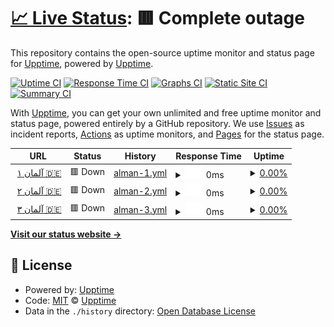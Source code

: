 # [📈 Live Status](https://upptime.github.io/upptime): <!--live status--> **🟥 Complete outage**

This repository contains the open-source uptime monitor and status page for [Upptime](https://upptime.js.org), powered by [Upptime](https://github.com/upptime/upptime).

[![Uptime CI](https://github.com/omid-j-d/uptime/workflows/Uptime%20CI/badge.svg)](https://github.com/omid-j-d/uptime/actions?query=workflow%3A%22Uptime+CI%22)
[![Response Time CI](https://github.com/omid-j-d/uptime/workflows/Response%20Time%20CI/badge.svg)](https://github.com/omid-j-d/uptime/actions?query=workflow%3A%22Response+Time+CI%22)
[![Graphs CI](https://github.com/omid-j-d/uptime/workflows/Graphs%20CI/badge.svg)](https://github.com/omid-j-d/uptime/actions?query=workflow%3A%22Graphs+CI%22)
[![Static Site CI](https://github.com/omid-j-d/uptime/workflows/Static%20Site%20CI/badge.svg)](https://github.com/omid-j-d/uptime/actions?query=workflow%3A%22Static+Site+CI%22)
[![Summary CI](https://github.com/omid-j-d/uptime/workflows/Summary%20CI/badge.svg)](https://github.com/omid-j-d/uptime/actions?query=workflow%3A%22Summary+CI%22)

With [Upptime](https://upptime.js.org), you can get your own unlimited and free uptime monitor and status page, powered entirely by a GitHub repository. We use [Issues](https://github.com/upptime/upptime/issues) as incident reports, [Actions](https://github.com/omid-j-d/uptime/actions) as uptime monitors, and [Pages](https://upptime.github.io/upptime) for the status page.

<!--start: status pages-->
<!-- This summary is generated by Upptime (https://github.com/upptime/upptime) -->
<!-- Do not edit this manually, your changes will be overwritten -->
<!-- prettier-ignore -->
| URL | Status | History | Response Time | Uptime |
| --- | ------ | ------- | ------------- | ------ |
| <img alt="" src="https://icons.duckduckgo.com/ip3/de1x.fastnetworkcdn.xyz.ico" height="13"> [آلمان ۱ 🇩🇪](http://de1x.fastnetworkcdn.xyz:8585) | 🟥 Down | [alman-1.yml](https://github.com/omid-j-d/uptime/commits/HEAD/history/alman-1.yml) | <details><summary><img alt="Response time graph" src="./graphs/alman-1/response-time-week.png" height="20"> 0ms</summary><br><a href="https://fastnetworkcdn.xyz/history/alman-1"><img alt="Response time 486" src="https://img.shields.io/endpoint?url=https%3A%2F%2Fraw.githubusercontent.com%2Fomid-j-d%2Fuptime%2FHEAD%2Fapi%2Falman-1%2Fresponse-time.json"></a><br><a href="https://fastnetworkcdn.xyz/history/alman-1"><img alt="24-hour response time 0" src="https://img.shields.io/endpoint?url=https%3A%2F%2Fraw.githubusercontent.com%2Fomid-j-d%2Fuptime%2FHEAD%2Fapi%2Falman-1%2Fresponse-time-day.json"></a><br><a href="https://fastnetworkcdn.xyz/history/alman-1"><img alt="7-day response time 0" src="https://img.shields.io/endpoint?url=https%3A%2F%2Fraw.githubusercontent.com%2Fomid-j-d%2Fuptime%2FHEAD%2Fapi%2Falman-1%2Fresponse-time-week.json"></a><br><a href="https://fastnetworkcdn.xyz/history/alman-1"><img alt="30-day response time 0" src="https://img.shields.io/endpoint?url=https%3A%2F%2Fraw.githubusercontent.com%2Fomid-j-d%2Fuptime%2FHEAD%2Fapi%2Falman-1%2Fresponse-time-month.json"></a><br><a href="https://fastnetworkcdn.xyz/history/alman-1"><img alt="1-year response time 409" src="https://img.shields.io/endpoint?url=https%3A%2F%2Fraw.githubusercontent.com%2Fomid-j-d%2Fuptime%2FHEAD%2Fapi%2Falman-1%2Fresponse-time-year.json"></a></details> | <details><summary><a href="https://fastnetworkcdn.xyz/history/alman-1">0.00%</a></summary><a href="https://fastnetworkcdn.xyz/history/alman-1"><img alt="All-time uptime 19.99%" src="https://img.shields.io/endpoint?url=https%3A%2F%2Fraw.githubusercontent.com%2Fomid-j-d%2Fuptime%2FHEAD%2Fapi%2Falman-1%2Fuptime.json"></a><br><a href="https://fastnetworkcdn.xyz/history/alman-1"><img alt="24-hour uptime 0.00%" src="https://img.shields.io/endpoint?url=https%3A%2F%2Fraw.githubusercontent.com%2Fomid-j-d%2Fuptime%2FHEAD%2Fapi%2Falman-1%2Fuptime-day.json"></a><br><a href="https://fastnetworkcdn.xyz/history/alman-1"><img alt="7-day uptime 0.00%" src="https://img.shields.io/endpoint?url=https%3A%2F%2Fraw.githubusercontent.com%2Fomid-j-d%2Fuptime%2FHEAD%2Fapi%2Falman-1%2Fuptime-week.json"></a><br><a href="https://fastnetworkcdn.xyz/history/alman-1"><img alt="30-day uptime 0.00%" src="https://img.shields.io/endpoint?url=https%3A%2F%2Fraw.githubusercontent.com%2Fomid-j-d%2Fuptime%2FHEAD%2Fapi%2Falman-1%2Fuptime-month.json"></a><br><a href="https://fastnetworkcdn.xyz/history/alman-1"><img alt="1-year uptime 10.12%" src="https://img.shields.io/endpoint?url=https%3A%2F%2Fraw.githubusercontent.com%2Fomid-j-d%2Fuptime%2FHEAD%2Fapi%2Falman-1%2Fuptime-year.json"></a></details>
| <img alt="" src="https://icons.duckduckgo.com/ip3/de2x.fastnetworkcdn.xyz.ico" height="13"> [آلمان ۲ 🇩🇪](http://de2x.fastnetworkcdn.xyz:8585) | 🟥 Down | [alman-2.yml](https://github.com/omid-j-d/uptime/commits/HEAD/history/alman-2.yml) | <details><summary><img alt="Response time graph" src="./graphs/alman-2/response-time-week.png" height="20"> 0ms</summary><br><a href="https://fastnetworkcdn.xyz/history/alman-2"><img alt="Response time 300" src="https://img.shields.io/endpoint?url=https%3A%2F%2Fraw.githubusercontent.com%2Fomid-j-d%2Fuptime%2FHEAD%2Fapi%2Falman-2%2Fresponse-time.json"></a><br><a href="https://fastnetworkcdn.xyz/history/alman-2"><img alt="24-hour response time 0" src="https://img.shields.io/endpoint?url=https%3A%2F%2Fraw.githubusercontent.com%2Fomid-j-d%2Fuptime%2FHEAD%2Fapi%2Falman-2%2Fresponse-time-day.json"></a><br><a href="https://fastnetworkcdn.xyz/history/alman-2"><img alt="7-day response time 0" src="https://img.shields.io/endpoint?url=https%3A%2F%2Fraw.githubusercontent.com%2Fomid-j-d%2Fuptime%2FHEAD%2Fapi%2Falman-2%2Fresponse-time-week.json"></a><br><a href="https://fastnetworkcdn.xyz/history/alman-2"><img alt="30-day response time 0" src="https://img.shields.io/endpoint?url=https%3A%2F%2Fraw.githubusercontent.com%2Fomid-j-d%2Fuptime%2FHEAD%2Fapi%2Falman-2%2Fresponse-time-month.json"></a><br><a href="https://fastnetworkcdn.xyz/history/alman-2"><img alt="1-year response time 276" src="https://img.shields.io/endpoint?url=https%3A%2F%2Fraw.githubusercontent.com%2Fomid-j-d%2Fuptime%2FHEAD%2Fapi%2Falman-2%2Fresponse-time-year.json"></a></details> | <details><summary><a href="https://fastnetworkcdn.xyz/history/alman-2">0.00%</a></summary><a href="https://fastnetworkcdn.xyz/history/alman-2"><img alt="All-time uptime 43.32%" src="https://img.shields.io/endpoint?url=https%3A%2F%2Fraw.githubusercontent.com%2Fomid-j-d%2Fuptime%2FHEAD%2Fapi%2Falman-2%2Fuptime.json"></a><br><a href="https://fastnetworkcdn.xyz/history/alman-2"><img alt="24-hour uptime 0.00%" src="https://img.shields.io/endpoint?url=https%3A%2F%2Fraw.githubusercontent.com%2Fomid-j-d%2Fuptime%2FHEAD%2Fapi%2Falman-2%2Fuptime-day.json"></a><br><a href="https://fastnetworkcdn.xyz/history/alman-2"><img alt="7-day uptime 0.00%" src="https://img.shields.io/endpoint?url=https%3A%2F%2Fraw.githubusercontent.com%2Fomid-j-d%2Fuptime%2FHEAD%2Fapi%2Falman-2%2Fuptime-week.json"></a><br><a href="https://fastnetworkcdn.xyz/history/alman-2"><img alt="30-day uptime 0.00%" src="https://img.shields.io/endpoint?url=https%3A%2F%2Fraw.githubusercontent.com%2Fomid-j-d%2Fuptime%2FHEAD%2Fapi%2Falman-2%2Fuptime-month.json"></a><br><a href="https://fastnetworkcdn.xyz/history/alman-2"><img alt="1-year uptime 36.47%" src="https://img.shields.io/endpoint?url=https%3A%2F%2Fraw.githubusercontent.com%2Fomid-j-d%2Fuptime%2FHEAD%2Fapi%2Falman-2%2Fuptime-year.json"></a></details>
| <img alt="" src="https://icons.duckduckgo.com/ip3/de3x.fastnetworkcdn.xyz.ico" height="13"> [آلمان ۳ 🇩🇪](http://de3x.fastnetworkcdn.xyz:8585) | 🟥 Down | [alman-3.yml](https://github.com/omid-j-d/uptime/commits/HEAD/history/alman-3.yml) | <details><summary><img alt="Response time graph" src="./graphs/alman-3/response-time-week.png" height="20"> 0ms</summary><br><a href="https://fastnetworkcdn.xyz/history/alman-3"><img alt="Response time 305" src="https://img.shields.io/endpoint?url=https%3A%2F%2Fraw.githubusercontent.com%2Fomid-j-d%2Fuptime%2FHEAD%2Fapi%2Falman-3%2Fresponse-time.json"></a><br><a href="https://fastnetworkcdn.xyz/history/alman-3"><img alt="24-hour response time 0" src="https://img.shields.io/endpoint?url=https%3A%2F%2Fraw.githubusercontent.com%2Fomid-j-d%2Fuptime%2FHEAD%2Fapi%2Falman-3%2Fresponse-time-day.json"></a><br><a href="https://fastnetworkcdn.xyz/history/alman-3"><img alt="7-day response time 0" src="https://img.shields.io/endpoint?url=https%3A%2F%2Fraw.githubusercontent.com%2Fomid-j-d%2Fuptime%2FHEAD%2Fapi%2Falman-3%2Fresponse-time-week.json"></a><br><a href="https://fastnetworkcdn.xyz/history/alman-3"><img alt="30-day response time 0" src="https://img.shields.io/endpoint?url=https%3A%2F%2Fraw.githubusercontent.com%2Fomid-j-d%2Fuptime%2FHEAD%2Fapi%2Falman-3%2Fresponse-time-month.json"></a><br><a href="https://fastnetworkcdn.xyz/history/alman-3"><img alt="1-year response time 326" src="https://img.shields.io/endpoint?url=https%3A%2F%2Fraw.githubusercontent.com%2Fomid-j-d%2Fuptime%2FHEAD%2Fapi%2Falman-3%2Fresponse-time-year.json"></a></details> | <details><summary><a href="https://fastnetworkcdn.xyz/history/alman-3">0.00%</a></summary><a href="https://fastnetworkcdn.xyz/history/alman-3"><img alt="All-time uptime 30.82%" src="https://img.shields.io/endpoint?url=https%3A%2F%2Fraw.githubusercontent.com%2Fomid-j-d%2Fuptime%2FHEAD%2Fapi%2Falman-3%2Fuptime.json"></a><br><a href="https://fastnetworkcdn.xyz/history/alman-3"><img alt="24-hour uptime 0.00%" src="https://img.shields.io/endpoint?url=https%3A%2F%2Fraw.githubusercontent.com%2Fomid-j-d%2Fuptime%2FHEAD%2Fapi%2Falman-3%2Fuptime-day.json"></a><br><a href="https://fastnetworkcdn.xyz/history/alman-3"><img alt="7-day uptime 0.00%" src="https://img.shields.io/endpoint?url=https%3A%2F%2Fraw.githubusercontent.com%2Fomid-j-d%2Fuptime%2FHEAD%2Fapi%2Falman-3%2Fuptime-week.json"></a><br><a href="https://fastnetworkcdn.xyz/history/alman-3"><img alt="30-day uptime 0.00%" src="https://img.shields.io/endpoint?url=https%3A%2F%2Fraw.githubusercontent.com%2Fomid-j-d%2Fuptime%2FHEAD%2Fapi%2Falman-3%2Fuptime-month.json"></a><br><a href="https://fastnetworkcdn.xyz/history/alman-3"><img alt="1-year uptime 22.39%" src="https://img.shields.io/endpoint?url=https%3A%2F%2Fraw.githubusercontent.com%2Fomid-j-d%2Fuptime%2FHEAD%2Fapi%2Falman-3%2Fuptime-year.json"></a></details>

<!--end: status pages-->

[**Visit our status website →**](https://upptime.github.io/upptime)

## 📄 License

- Powered by: [Upptime](https://github.com/upptime/upptime)
- Code: [MIT](./LICENSE) © [Upptime](https://upptime.js.org)
- Data in the `./history` directory: [Open Database License](https://opendatacommons.org/licenses/odbl/1-0/)
